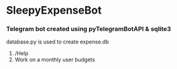# SleepyExpenseBot

### Telegram bot created using pyTelegramBotAPI & sqlite3

database.py is used to create expense.db

1) /Help
2) Work on a monthly user budgets